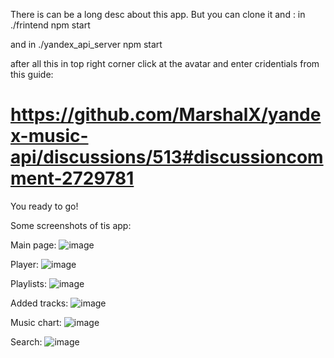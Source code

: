 There is can be a long desc about this app. But you can clone it and :
in ./frintend npm start

and in ./yandex_api_server npm start

after all this in top right corner click at the avatar and enter cridentials from this guide:

 # https://github.com/MarshalX/yandex-music-api/discussions/513#discussioncomment-2729781

 You ready to go!

 Some screenshots of tis app:
 
 Main page:
![image](https://github.com/barbaratimson/clown_music/assets/51046717/914f6037-5eea-4502-8da4-952018804aa7)

Player:
![image](https://github.com/barbaratimson/clown_music/assets/51046717/a57ec222-780b-4d45-ad27-2b4f6fe64c9b)

Playlists:
![image](https://github.com/barbaratimson/clown_music/assets/51046717/2079c7a5-a128-4300-9150-fbf3ad86fffb)

Added tracks:
![image](https://github.com/barbaratimson/clown_music/assets/51046717/f1385793-c1c5-4eb1-835e-47578f30b9a8)

Music chart:
![image](https://github.com/barbaratimson/clown_music/assets/51046717/24aeed5c-8354-4ef9-a0d1-1f3baa208c3f)

Search: 
![image](https://github.com/barbaratimson/clown_music/assets/51046717/187d46b3-3606-470e-8c61-35236275817e)



